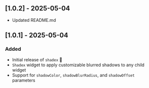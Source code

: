 ## [1.0.2] - 2025-05-04

- Updated README.md

## [1.0.1] - 2025-05-04

### Added

- Initial release of `shadex` 🎉
- `Shadex` widget to apply customizable blurred shadows to any child widget
- Support for `shadowColor`, `shadowBlurRadius`, and `shadowOffset` parameters
